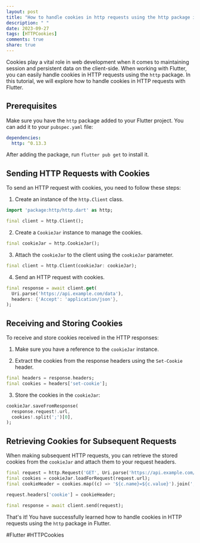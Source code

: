 ```yaml
---
layout: post
title: "How to handle cookies in http requests using the http package in Flutter?"
description: " "
date: 2023-09-27
tags: [HTTPCookies]
comments: true
share: true
---
```


Cookies play a vital role in web development when it comes to maintaining session and persistent data on the client-side. When working with Flutter, you can easily handle cookies in HTTP requests using the `http` package. In this tutorial, we will explore how to handle cookies in HTTP requests with Flutter.

## Prerequisites

Make sure you have the `http` package added to your Flutter project. You can add it to your `pubspec.yaml` file:

```yaml
dependencies:
  http: ^0.13.3
```

After adding the package, run `flutter pub get` to install it.

## Sending HTTP Requests with Cookies

To send an HTTP request with cookies, you need to follow these steps:

1. Create an instance of the `http.Client` class.

  ```dart
  import 'package:http/http.dart' as http;

  final client = http.Client();
  ```

2. Create a `CookieJar` instance to manage the cookies.

  ```dart
  final cookieJar = http.CookieJar();
  ```

3. Attach the `cookieJar` to the client using the `cookieJar` parameter.

  ```dart
  final client = http.Client(cookieJar: cookieJar);
  ```

4. Send an HTTP request with cookies.

  ```dart
  final response = await client.get(
    Uri.parse('https://api.example.com/data'),
    headers: {'Accept': 'application/json'},
  );
  ```

## Receiving and Storing Cookies

To receive and store cookies received in the HTTP responses:

1. Make sure you have a reference to the `cookieJar` instance.

2. Extract the cookies from the response headers using the `Set-Cookie` header.

  ```dart
  final headers = response.headers;
  final cookies = headers['set-cookie'];
  ```

3. Store the cookies in the `cookieJar`:

  ```dart
  cookieJar.saveFromResponse(
    response.request!.url,
    cookies!.split(';')[0],
  );
  ```

## Retrieving Cookies for Subsequent Requests

When making subsequent HTTP requests, you can retrieve the stored cookies from the `cookieJar` and attach them to your request headers.

```dart
final request = http.Request('GET', Uri.parse('https://api.example.com/protected'));
final cookies = cookieJar.loadForRequest(request.url);
final cookieHeader = cookies.map((c) => '${c.name}=${c.value}').join('; ');

request.headers['cookie'] = cookieHeader;

final response = await client.send(request);
```

That's it! You have successfully learned how to handle cookies in HTTP requests using the `http` package in Flutter.

#Flutter #HTTPCookies